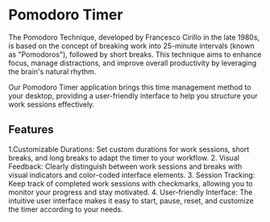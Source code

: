 
# Pomodoro Timer
The Pomodoro Technique, developed by Francesco Cirillo in the late 1980s, is based on the concept of breaking work into 25-minute intervals (known as "Pomodoros"), followed by short breaks. This technique aims to enhance focus, manage distractions, and improve overall productivity by leveraging the brain's natural rhythm.

Our Pomodoro Timer application brings this time management method to your desktop, providing a user-friendly interface to help you structure your work sessions effectively.

## Features
1.Customizable Durations: Set custom durations for work sessions, short breaks, and long breaks to adapt the timer to your workflow.
2. Visual Feedback: Clearly distinguish between work sessions and breaks with visual indicators and color-coded interface elements.
3. Session Tracking: Keep track of completed work sessions with checkmarks, allowing you to monitor your progress and stay motivated.
4. User-friendly Interface: The intuitive user interface makes it easy to start, pause, reset, and customize the timer according to your needs.
